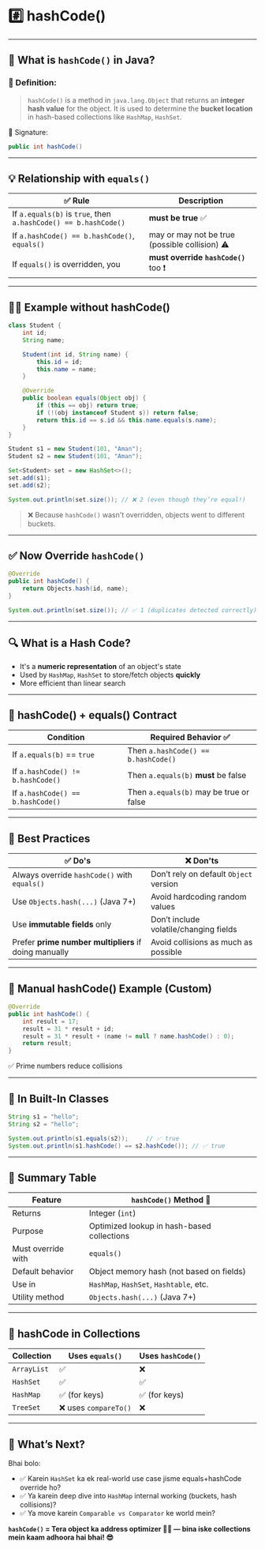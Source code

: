 # #️⃣ hashCode()

---

## 🧠 What is `hashCode()` in Java?

### 📌 Definition:

> `hashCode()` is a method in `java.lang.Object` that returns an **integer hash value** for the object.
> It is used to determine the **bucket location** in hash-based collections like `HashMap`, `HashSet`.

🧾 Signature:

```java
public int hashCode()
```

---

## 💡 Relationship with `equals()`

| ✅ Rule                                                                                       | Description |
| -------------------------------------------------------------------------------------------- | ----------- |
| If `a.equals(b)` is `true`, then `a.hashCode() == b.hashCode()`           |      **must be true** ✅        |
| If `a.hashCode() == b.hashCode()`, `equals()`  |  may or may not be true (possible collision) ⚠️           |
| If `equals()` is overridden, you                        |  **must override `hashCode()`** too ❗            |

---

## 🧑‍🎓 Example without hashCode()

```java
class Student {
    int id;
    String name;

    Student(int id, String name) {
        this.id = id;
        this.name = name;
    }

    @Override
    public boolean equals(Object obj) {
        if (this == obj) return true;
        if (!(obj instanceof Student s)) return false;
        return this.id == s.id && this.name.equals(s.name);
    }
}
```

```java
Student s1 = new Student(101, "Aman");
Student s2 = new Student(101, "Aman");

Set<Student> set = new HashSet<>();
set.add(s1);
set.add(s2);

System.out.println(set.size()); // ❌ 2 (even though they’re equal!)
```

> ❌ Because `hashCode()` wasn't overridden, objects went to different buckets.

---

## ✅ Now Override `hashCode()`

```java
@Override
public int hashCode() {
    return Objects.hash(id, name);
}
```

```java
System.out.println(set.size()); // ✅ 1 (duplicates detected correctly)
```

---

## 🔍 What is a Hash Code?

* It's a **numeric representation** of an object's state
* Used by `HashMap`, `HashSet` to store/fetch objects **quickly**
* More efficient than linear search

---

## 🔁 hashCode() + equals() Contract

| Condition                         | Required Behavior ✅                     |
| --------------------------------- | --------------------------------------- |
| If `a.equals(b)` == `true`        | Then `a.hashCode() == b.hashCode()`     |
| If `a.hashCode() != b.hashCode()` | Then `a.equals(b)` **must** be false    |
| If `a.hashCode() == b.hashCode()` | Then `a.equals(b)` may be true or false |

---

## 💼 Best Practices

| ✅ Do's                                                | ❌ Don'ts                               |
| ----------------------------------------------------- | -------------------------------------- |
| Always override `hashCode()` with `equals()`          | Don’t rely on default `Object` version |
| Use `Objects.hash(...)` (Java 7+)                     | Avoid hardcoding random values         |
| Use **immutable fields** only                         | Don’t include volatile/changing fields |
| Prefer **prime number multipliers** if doing manually | Avoid collisions as much as possible   |

---

## 🧪 Manual hashCode() Example (Custom)

```java
@Override
public int hashCode() {
    int result = 17;
    result = 31 * result + id;
    result = 31 * result + (name != null ? name.hashCode() : 0);
    return result;
}
```

✅ Prime numbers reduce collisions

---

## 🧾 In Built-In Classes

```java
String s1 = "hello";
String s2 = "hello";

System.out.println(s1.equals(s2));     // ✅ true
System.out.println(s1.hashCode() == s2.hashCode()); // ✅ true
```

---

## 🏁 Summary Table

| Feature            | `hashCode()` Method 🧮                     |
| ------------------ | ------------------------------------------ |
| Returns            | Integer (`int`)                            |
| Purpose            | Optimized lookup in hash-based collections |
| Must override with | `equals()`                                 |
| Default behavior   | Object memory hash (not based on fields)   |
| Use in             | `HashMap`, `HashSet`, `Hashtable`, etc.    |
| Utility method     | `Objects.hash(...)` (Java 7+)              |

---

## 🔐 hashCode in Collections

| Collection  | Uses `equals()`      | Uses `hashCode()` |
| ----------- | -------------------- | ----------------- |
| `ArrayList` | ✅                    | ❌                 |
| `HashSet`   | ✅                    | ✅                 |
| `HashMap`   | ✅ (for keys)         | ✅ (for keys)      |
| `TreeSet`   | ❌ uses `compareTo()` | ❌                 |

---

## 🚀 What’s Next?

Bhai bolo:

* ✅ Karein `HashSet` ka ek real-world use case jisme equals+hashCode override ho?
* ✅ Ya karein deep dive into `HashMap` internal working (buckets, hash collisions)?
* ✅ Ya move karein `Comparable vs Comparator` ke world mein?

**`hashCode()` = Tera object ka address optimizer 🔧🧠 — bina iske collections mein kaam adhoora hai bhai! 😎**

